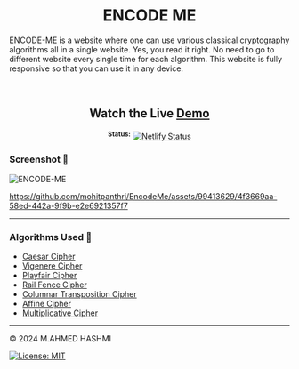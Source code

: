 <div align="center"> 
  <h1>ENCODE ME</h1>
</div>
  
ENCODE-ME is a website where one can use various classical cryptography algorithms all in a single website.
Yes, you read it right. No need to go to different website every single time for each algorithm.
This website is fully responsive so that you can use it in any device.

<br>

<div align="center"> 

## Watch the Live [Demo](https://encode-me.netlify.app/)  
<sup>**Status:**</sup>  [![Netlify Status](https://api.netlify.com/api/v1/badges/b0412e6c-5e5e-4d10-a89e-0ac5014dc1f7/deploy-status)](https://app.netlify.com/sites/encode-me/deploys)
</div> 


### Screenshot 📸

![ENCODE-ME](https://github.com/mohitpanthri/EncodeMe/assets/99413629/8f984ba2-b357-4ca3-865b-7fbdecd35101)


https://github.com/mohitpanthri/EncodeMe/assets/99413629/4f3669aa-58ed-442a-9f9b-e2e6921357f7



<hr>

### Algorithms Used 📝

- [Caesar Cipher](https://www.geeksforgeeks.org/caesar-cipher-in-cryptography/#:~:text=The%20Caesar%20Cipher%20technique%20is,of%20positions%20down%20the%20alphabet.)
- [Vigenere Cipher](https://www.geeksforgeeks.org/vigenere-cipher/)
- [Playfair Cipher](https://www.geeksforgeeks.org/playfair-cipher-with-examples/)
- [Rail Fence Cipher](https://www.geeksforgeeks.org/rail-fence-cipher-encryption-decryption/)
- [Columnar Transposition Cipher](https://www.geeksforgeeks.org/columnar-transposition-cipher/)
- [Affine Cipher](https://www.geeksforgeeks.org/implementation-affine-cipher/)
- [Multiplicative Cipher](https://www.geeksforgeeks.org/what-is-multiplicative-cipher-in-cryptography/)

<hr>

© 2024 M.AHMED HASHMI

[![License: MIT](https://img.shields.io/badge/License-MIT-yellow.svg)](https://opensource.org/licenses/MIT)
